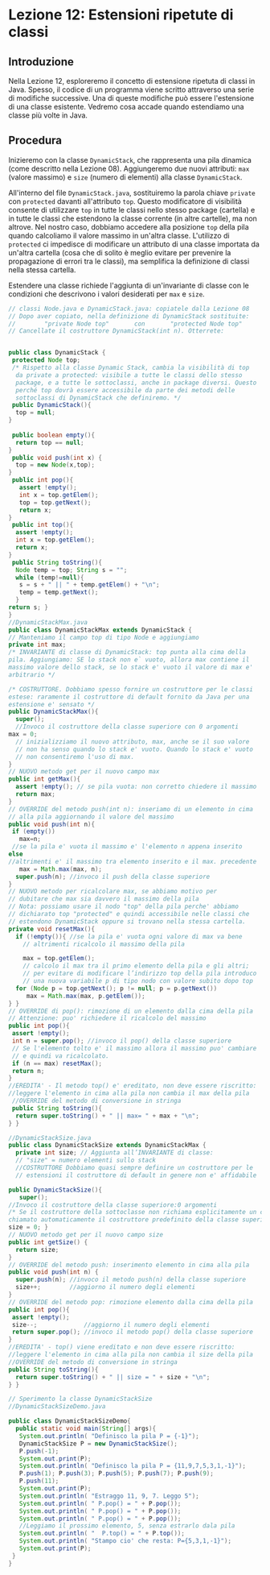 # Lezione 12: Estensioni ripetute di classi

## Introduzione
Nella Lezione 12, esploreremo il concetto di estensione ripetuta di classi in Java. Spesso, il codice di un programma viene scritto attraverso una serie di modifiche successive. Una di queste modifiche può essere l'estensione di una classe esistente. Vedremo cosa accade quando estendiamo una classe più volte in Java.

## Procedura
Inizieremo con la classe `DynamicStack`, che rappresenta una pila dinamica (come descritto nella Lezione 08). Aggiungeremo due nuovi attributi: `max` (valore massimo) e `size` (numero di elementi) alla classe `DynamicStack`.

All'interno del file `DynamicStack.java`, sostituiremo la parola chiave `private` con `protected` davanti all'attributo `top`. Questo modificatore di visibilità consente di utilizzare `top` in tutte le classi nello stesso package (cartella) e in tutte le classi che estendono la classe corrente (in altre cartelle), ma non altrove. Nel nostro caso, dobbiamo accedere alla posizione `top` della pila quando calcoliamo il valore massimo in un'altra classe. L'utilizzo di `protected` ci impedisce di modificare un attributo di una classe importata da un'altra cartella (cosa che di solito è meglio evitare per prevenire la propagazione di errori tra le classi), ma semplifica la definizione di classi nella stessa cartella.

Estendere una classe richiede l'aggiunta di un'invariante di classe con le condizioni che descrivono i valori desiderati per `max` e `size`.

```java
// classi Node.java e DynamicStack.java: copiatele dalla Lezione 08
// Dopo aver copiato, nella definizione di DynamicStack sostituite:
//        "private Node top"       con       "protected Node top"
// Cancellate il costruttore DynamicStack(int n). Otterrete:


public class DynamicStack {
 protected Node top;
 /* Rispetto alla classe Dynamic Stack, cambia la visibilità di top
  da private a protected: visibile a tutte le classi dello stesso
  package, e a tutte le sottoclassi, anche in package diversi. Questo
  perché top dovrà essere accessibile da parte dei metodi delle
  sottoclassi di DynamicStack che definiremo. */
 public DynamicStack(){
  top = null;
}
     
 public boolean empty(){
  return top == null;
}
 public void push(int x) {
  top = new Node(x,top);
}
 public int pop(){
   assert !empty();
   int x = top.getElem();
   top = top.getNext();
   return x;
}
 public int top(){
  assert !empty();
  int x = top.getElem();
  return x;
}
 public String toString(){
  Node temp = top; String s = "";
  while (temp!=null){
   s = s + " || " + temp.getElem() + "\n";
   temp = temp.getNext();
  }
return s; }
}
//DynamicStackMax.java
public class DynamicStackMax extends DynamicStack {
// Manteniamo il campo top di tipo Node e aggiungiamo
private int max;
/* INVARIANTE di classe di DynamicStack: top punta alla cima della
pila. Aggiungiamo: SE lo stack non e` vuoto, allora max contiene il
massimo valore dello stack, se lo stack e' vuoto il valore di max e'
arbitrario */

/* COSTRUTTORE. Dobbiamo spesso fornire un costruttore per le classi
estese: raramente il costruttore di default fornito da Java per una
estensione e' sensato */
public DynamicStackMax(){
  super();
  //Invoco il costruttore della classe superiore con 0 argomenti
max = 0;
  // inizializziamo il nuovo attributo, max, anche se il suo valore
  // non ha senso quando lo stack e' vuoto. Quando lo stack e' vuoto
  // non consentiremo l'uso di max.
}
// NUOVO metodo get per il nuovo campo max
public int getMax(){
  assert !empty(); // se pila vuota: non corretto chiedere il massimo
  return max;
}
// OVERRIDE del metodo push(int n): inseriamo di un elemento in cima
// alla pila aggiornando il valore del massimo
public void push(int n){
 if (empty())
   max=n;
 //se la pila e' vuota il massimo e' l'elemento n appena inserito
else
//altrimenti e' il massimo tra elemento inserito e il max. precedente
   max = Math.max(max, n);
  super.push(n); //invoco il push della classe superiore
}
// NUOVO metodo per ricalcolare max, se abbiamo motivo per
// dubitare che max sia davvero il massimo della pila
// Nota: possiamo usare il nodo "top" della pila perche' abbiamo
// dichiarato top "protected" e quindi accessibile nelle classi che
// estendono DynamicStack oppure si trovano nella stessa cartella.
private void resetMax(){
  if (!empty()){ //se la pila e' vuota ogni valore di max va bene
    // altrimenti ricalcolo il massimo della pila

    max = top.getElem();
    // calcolo il max tra il primo elemento della pila e gli altri;
    // per evitare di modificare l’indirizzo top della pila introduco
    // una nuova variabile p di tipo nodo con valore subito dopo top
  for (Node p = top.getNext(); p != null; p = p.getNext())
     max = Math.max(max, p.getElem());
} }
// OVERRIDE di pop(): rimozione di un elemento dalla cima della pila
// Attenzione: puo' richiedere il ricalcolo del massimo
public int pop(){
 assert !empty();
 int n = super.pop(); //invoco il pop() della classe superiore
 // Se l'elemento tolto e' il massimo allora il massimo puo' cambiare
 // e quindi va ricalcolato.
 if (n == max) resetMax();
 return n;
}
//EREDITA' - Il metodo top() e' ereditato, non deve essere riscritto:
//leggere l'elemento in cima alla pila non cambia il max della pila
 //OVERRIDE del metodo di conversione in stringa
 public String toString(){
  return super.toString() + " || max= " + max + "\n";
} }

//DynamicStackSize.java
public class DynamicStackSize extends DynamicStackMax {
  private int size; // Aggiunta all’INVARIANTE di classe:
  // "size" = numero elementi sullo stack
  //COSTRUTTORE Dobbiamo quasi sempre definire un costruttore per le
  // estensioni il costruttore di default in genere non e' affidabile

public DynamicStackSize(){
   super();
//Invoco il costruttore della classe superiore:0 argomenti
/* Se il costruttore della sottoclasse non richiama esplicitamente un costruttore della classe superiore, per prima cosa viene
chiamato automaticamente il costruttore predefinito della classe superiore, cioe' quello senza parametri (super()); se la classe superiore non ha un costruttore senza parametri il compilatore genera un errore. */
size = 0; }
// NUOVO metodo get per il nuovo campo size
public int getSize() {
  return size;
}
// OVERRIDE del metodo push: inserimento elemento in cima alla pila
public void push(int n) {
  super.push(n); //invoco il metodo push(n) della classe superiore
  size++;        //aggiorno il numero degli elementi
}
// OVERRIDE del metodo pop: rimozione elemento dalla cima della pila
public int pop(){
 assert !empty();
 size--;             //aggiorno il numero degli elementi
 return super.pop(); //invoco il metodo pop() della classe superiore
}
//EREDITA' - top() viene ereditato e non deve essere riscritto:
//leggere l'elemento in cima alla pila non cambia il size della pila
//OVERRIDE del metodo di conversione in stringa
public String toString(){
  return super.toString() + " || size = " + size + "\n";
} }

// Sperimento la classe DynamicStackSize
//DynamicStackSizeDemo.java

public class DynamicStackSizeDemo{
  public static void main(String[] args){
   System.out.println( "Definisco la pila P = {-1}");
   DynamicStackSize P = new DynamicStackSize();
   P.push(-1);
   System.out.print(P);
   System.out.println( "Definisco la pila P = {11,9,7,5,3,1,-1}");
   P.push(1); P.push(3); P.push(5); P.push(7); P.push(9);
   P.push(11);
   System.out.print(P);
   System.out.println( "Estraggo 11, 9, 7. Leggo 5");
   System.out.println( " P.pop() = " + P.pop());
   System.out.println( " P.pop() = " + P.pop());
   System.out.println( " P.pop() = " + P.pop());
   //Leggiamo il prossimo elemento, 5, senza estrarlo dala pila
   System.out.println( "  P.top() = " + P.top());
   System.out.println( "Stampo cio' che resta: P={5,3,1,-1}");
   System.out.print(P);
 }
}
